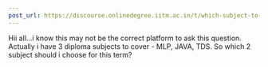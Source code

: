 ```yaml
---
post_url: https://discourse.onlinedegree.iitm.ac.in/t/which-subject-to-choose-in-jan-term/161071/1
---
```

Hii all…i know this may not be the correct platform to ask this question.  
Actually i have 3 diploma subjects to cover - MLP, JAVA, TDS. So which 2 subject should i choose for this term?